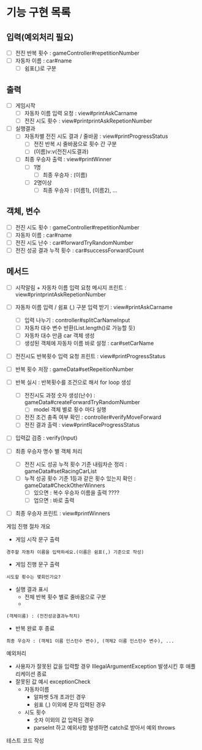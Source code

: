 # 기능 구현 목록

## 입력(예외처리 필요)
- [ ] 전진 반복 횟수 : gameController#repetitionNumber
- [ ] 자동차 이름 : car#name
  - [ ] 쉼표(,)로 구분

## 출력
- [ ] 게임시작
  - [ ] 자동차 이름 입력 요청 : view#printAskCarname
  - [ ] 전진 시도 횟수 : view#printprintAskRepetionNumber
- [ ] 실행결과
  - [ ] 자동차별 전진 시도 결과 / 줄바꿈 : view#printProgressStatus
    - [ ] 전진 반복 시 줄바꿈으로 횟수 간 구분
    - [ ] (이름)v:v(전진시도결과)
  - [ ] 최종 우승자 출력 : view#printWinner
    - [ ] 1명
      - [ ] 최종 우승자 : (이름)
    - [ ] 2명이상
      - [ ] 최종 우승자 : (이름1), (이름2), ...

## 객체, 변수
- [ ] 전진 시도 횟수 : gameController#repetitionNumber
- [ ] 자동차 이름 : car#name
- [ ] 전진 시도 난수 : car#forwardTryRandomNumber
- [ ] 전진 성공 결과 누적 횟수 : car#successForwardCount

## 메서드
- [ ] 시작알림 + 자동차 이름 입력 요청 메시지 프린트 : view#printprintAskRepetionNumber
- [ ] 자동차 이름 입력 / 쉼표 (,) 구분 입력 받기 : view#printAskCarname
  - [ ] 입력 나누기 : controller#splitCarNameInput
  - [ ] 자동차 대수 변수 반환(List.length()로 가능할 듯)
  - [ ] 자동차 대수 만큼 car 객체 생성
  - [ ] 생성된 객체에 자동차 이름 바로 설정 : car#setCarName
- [ ] 전진시도 반복횟수 입력 요청 프린트 : view#printProgressStatus
- [ ] 반복 횟수 저장 : gameData#setRepeitionNumber
- [ ] 반복 실시 : 반복횟수를 조건으로 해서 for loop 생성
  - [ ] 전진시도 과정 숫자 생성(난수) : gameData#createForwardTryRandomNumber
    - [ ] model 객체 별로 횟수 마다 실행
  - [ ] 전진 조건 충족 여부 확인 : controller#verifyMoveForward
  - [ ] 전진 결과 출력 : view#printRaceProgressStatus
- [ ] 입력값 검증 : verify(Input)

- [ ] 최종 우승자 명수 별 객체 처리
  - [ ] 전진 시도 성공 누적 횟수 기준 내림차순 정리 : gameData#setRacingCarList
  - [ ] 누적 성공 횟수 기준 1등과 같은 횟수 있는지 확인 : gameData#CheckOtherWinners
    - [ ] 있으면 : 복수 우승자 이름을 출력 ????
    - [ ] 업으면 : 바로 출력 
- [ ] 최종 우승자 프린트 : view#printWinners


게임 진행 절차 개요
- 게임 시작 문구 출력
```
경주할 자동차 이름을 입력하세요.(이름은 쉼표(,) 기준으로 작성)
```
- 게임 진행 문구 출력
```
시도할 횟수는 몇회인가요?
```
- 실행 결과 표시
  - 전체 반복 횟수 별로 줄바꿈으로 구분
  -
```
(객체이름) : (전진성공결과누적치)
```

- 반복 완료 후 종료
```
최종 우승자 : (객체1 이름 인스턴수 변수), (객체2 이름 인스턴수 변수), ...
```

예외처리
- 사용자가 잘못된 값을 입력할 경우 IllegalArgumentException 발생시킨 후 애플리케이션 종료
- 잘못된 값 예시 exceptionCheck
  - 자동차이름
    - 알파벳 5개 초과인 경우
    - 쉼표 (,) 이외에 문자 입력된 경우
  - 시도 횟수
    - 숫자 이외의 값 입력된 경우
    - parseInt 하고 예외사항 발생하면 catch로 받아서 예외 throws

테스트 코드 작성